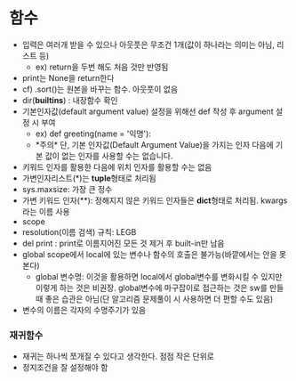 # 함수

- 입력은 여러개 받을 수 있으나 아웃풋은 무조건 1개(값이 하나라는 의미는 아님, 리스트 등)
  - ex) return을 두번 해도 처음 것만 반영됨
- print는 None을 return한다
- cf) .sort()는 원본을 바꾸는 함수. 아웃풋이 없음
- dir(__builtins__) : 내장함수 확인
- 기본인자값(default argument value) 설정을 위해선 def 작성 후 argument 설정 시 부여
  - ex) def greeting(name = '익명'):
  - *주의\* 단, 기본 인자값(Default Argument Value)을 가지는 인자 다음에 기본 값이 없는 인자를 사용할 수는 없습니다.
- 키워드 인자를 활용한 다음에 위치 인자를 활용할 수는 없음
- 가변인자리스트(*)는 **tuple**형태로 처리됨
- sys.maxsize: 가장 큰 정수
- 가변 키워드 인자(\**): 정해지지 않은 키워드 인자들은 **dict**형태로 처리됨. kwargs라는 이름 사용
- scope
- resolution(이름 검색) 규칙: LEGB
- del print : print로 이름지어진 모든 것 제거 후 built-in만 남음
- global scope에서 local에 있는 변수나 함수의 호출은 불가능(바깥에서는 안을 못본다)
  - global 변수명: 이것을 활용하면 local에서 global변수를 변화시킬 수 있지만 이렇게 하는 것은 비권장. global변수에 마구잡이로 접근하는 것은 sw를 만들때 좋은 습관은 아님(단 알고리즘 문제풀이 시 사용하면 더 편할 수도 있음)
- 변수의 이름은 각자의 수명주기가 있음

### 재귀함수

- 재귀는 하나씩 쪼개질 수 있다고 생각한다. 점점 작은 단위로
- 정지조건을 잘 설정해야 함